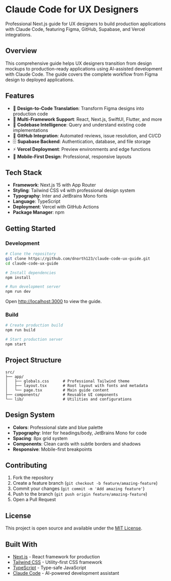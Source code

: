 # Claude Code for UX Designers

Professional Next.js guide for UX designers to build production applications with Claude Code, featuring Figma, GitHub, Supabase, and Vercel integrations.

## Overview

This comprehensive guide helps UX designers transition from design mockups to production-ready applications using AI-assisted development with Claude Code. The guide covers the complete workflow from Figma design to deployed applications.

## Features

- 🎨 **Design-to-Code Translation**: Transform Figma designs into production code
- 🔧 **Multi-Framework Support**: React, Next.js, SwiftUI, Flutter, and more  
- 🧠 **Codebase Intelligence**: Query and understand existing code implementations
- 🔄 **GitHub Integration**: Automated reviews, issue resolution, and CI/CD
- 🗄️ **Supabase Backend**: Authentication, database, and file storage
- ⚡ **Vercel Deployment**: Preview environments and edge functions
- 📱 **Mobile-First Design**: Professional, responsive layouts

## Tech Stack

- **Framework**: Next.js 15 with App Router
- **Styling**: Tailwind CSS v4 with professional design system
- **Typography**: Inter and JetBrains Mono fonts
- **Language**: TypeScript
- **Deployment**: Vercel with GitHub Actions
- **Package Manager**: npm

## Getting Started

### Development

```bash
# Clone the repository
git clone https://github.com/dnorth123/claude-code-ux-guide.git
cd claude-code-ux-guide

# Install dependencies
npm install

# Run development server
npm run dev
```

Open [http://localhost:3000](http://localhost:3000) to view the guide.

### Build

```bash
# Create production build
npm run build

# Start production server
npm start
```

## Project Structure

```
src/
├── app/
│   ├── globals.css      # Professional Tailwind theme
│   ├── layout.tsx       # Root layout with fonts and metadata
│   └── page.tsx         # Main guide content
├── components/          # Reusable UI components
└── lib/                 # Utilities and configurations
```

## Design System

- **Colors**: Professional slate and blue palette
- **Typography**: Inter for headings/body, JetBrains Mono for code
- **Spacing**: 8px grid system
- **Components**: Clean cards with subtle borders and shadows
- **Responsive**: Mobile-first breakpoints

## Contributing

1. Fork the repository
2. Create a feature branch (`git checkout -b feature/amazing-feature`)
3. Commit your changes (`git commit -m 'Add amazing feature'`)
4. Push to the branch (`git push origin feature/amazing-feature`)
5. Open a Pull Request

## License

This project is open source and available under the [MIT License](LICENSE).

## Built With

- [Next.js](https://nextjs.org/) - React framework for production
- [Tailwind CSS](https://tailwindcss.com/) - Utility-first CSS framework
- [TypeScript](https://www.typescriptlang.org/) - Type-safe JavaScript
- [Claude Code](https://claude.ai/code) - AI-powered development assistant
